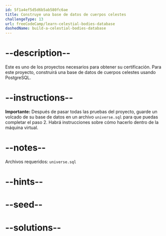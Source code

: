 ```yaml
---
id: 5f1a4ef5d5d6b5ab580fc6ae
title: Construye una base de datos de cuerpos celestes
challengeType: 13
url: freeCodeCamp/learn-celestial-bodies-database
dashedName: build-a-celestial-bodies-database
---
```


# --description--

Este es uno de los proyectos necesarios para obtener su certificación. Para este proyecto, construirá una base de datos de cuerpos celestes usando PostgreSQL.

# --instructions--

**Importante:** Después de pasar todas las pruebas del proyecto, guarde un volcado de su base de datos en un archivo `universe.sql` para que puedas completar el paso 2. Habrá instrucciones sobre cómo hacerlo dentro de la máquina virtual.

# --notes--

Archivos requeridos: `universe.sql`

# --hints--

# --seed--

# --solutions--
